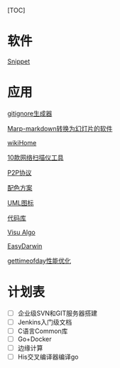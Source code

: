 [TOC]

# 软件

[Snippet](https://electronjs.org/apps/snippetstore)

# 应用

[gitignore生成器](https://gitignore.io/)

[Marp-markdown转换为幻灯片的软件](https://github.com/yhatt/marp/releases)

[wikiHome](https://zh.wikihow.com/%E9%A6%96%E9%A1%B5)

[10款网络扫描仪工具](https://www.tuicool.com/articles/aiMzI3v)

[P2P协议](https://blog.csdn.net/echoaiya/article/details/45887843)

[配色方案](http://www.ruanyifeng.com/blog/2019/03/coloring-scheme.html)

[UML图标](https://www.w3cschool.cn/uml_tutorial/uml_tutorial-19ew28y7.html)

[代码库](https://www.ctolib.com/)

[Visu Algo](https://visualgo.net/zh)

[EasyDarwin](http://www.easydarwin.org/)

[gettimeofday性能优化](http://www.easydarwin.org/article/EasyDarwin/91.html)

# 计划表

- [ ] 企业级SVN和GIT服务器搭建
- [ ] Jenkins入门级文档
- [ ] C语言Common库
- [ ] Go+Docker
- [ ] 边缘计算
- [ ] His交叉编译器编译go